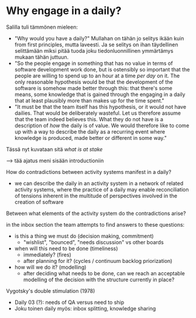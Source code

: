 # Why engage in a daily?

Salilla tuli tämmönen mieleen:
- "Why would you have a daily?" Mullahan on tähän jo selitys ikään kuin from first principles, mutta laveesti. Ja se selitys on ihan täydellinen selittämään miksi pitää tuoda joku tiedonluonnillinen ymmärtämys mukaan tähän juttuun.
- "So the people engage in something that has no value in terms of software development work done, but is ostensibly so important that the people are willing to spend up to an hour at a time *per day* on it. The only reasonable hypothesis would be that the development of the software is somehow made better through this: that there's some means, some knowledge that is gained through the engaging in a daily that at least plausibly more than makes up for the time spent."
- "It must be that the team itself has this hypothesis, or it would not have dailies. That would be deliberately wasteful. Let us therefore assume that the team indeed believes this. What they do not have is a description of *how* the daily is of value. We would therefore like to come up with a way to describe the daily as a recurring event where knowledge is produced, made better or different in some way."

Tässä nyt kuvataan sitä *what is at stake*

--> tää ajatus meni sisään introductioniin

How do contradictions between activity systems manifest in a daily?
- we can describe the daily in an activity system in a network of related activity systems, where the practice of a daily may enable reconciliation of tensions inherent in the multitude of perspectives involved in the creation of software

Between what elements of the activity system do the contradictions arise?


in the inbox section the team attempts to find answers to these questions:
- is this a thing we must do (decision making, commitment)
  - "wishlist", "bounced", "needs discussion" vs other boards
- when will this need to be done (timeliness)
  - immediately? (fires)
  - after planning for it? (cycles / continuum backlog priorization)
- how will we do it? (modelling)
  - after deciding what needs to be done, can we reach an acceptable modelling of the decision with the structure currently in place?


Vygotsky's double stimulation (1978)


- Daily 03 (?): needs of QA versus need to ship
- Joku toinen daily myös: inbox splitting, knowledge sharing
